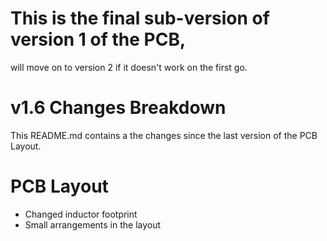 ﻿# This is the final sub-version of version 1 of the PCB, 
will move on to version 2 if it doesn't work on the first go.

# v1.6 Changes Breakdown
This README.md contains a the changes since the last version of the PCB Layout.

# PCB Layout

- Changed inductor footprint
- Small arrangements in the layout


